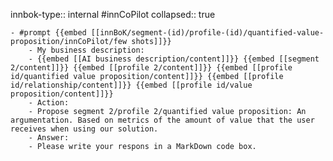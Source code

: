 innbok-type:: internal
#innCoPilot
collapsed:: true

	- #prompt {{embed [[innBoK/segment-(id)/profile-(id)/quantified-value-proposition/innCoPilot/few shots]]}}
		- My business description:
		- {{embed [[AI business description/content]]}} {{embed [[segment 2/content]]}} {{embed [[profile 2/content]]}} {{embed [[profile id/quantified value proposition/content]]}} {{embed [[profile id/relationship/content]]}} {{embed [[profile id/value proposition/content]]}}
		- Action:
		- Propose segment 2/profile 2/quantified value proposition: An argumentation. Based on metrics of the amount of value that the user receives when using our solution.
		- Answer:
		- Please write your respons in a MarkDown code box.
